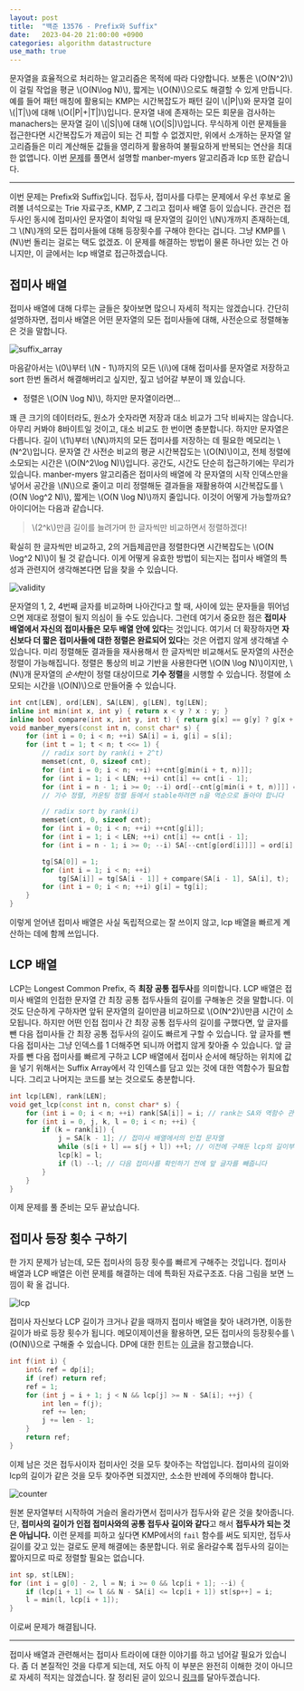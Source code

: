 ```yaml
---
layout: post
title:  "백준 13576 - Prefix와 Suffix"
date:   2023-04-20 21:00:00 +0900
categories: algorithm datastructure
use_math: true
---
```


문자열을 효율적으로 처리하는 알고리즘은 목적에 따라 다양합니다. 보통은 \\(O(N^2)\\)이 걸릴 작업을 평균 \\(O(N\log N)\\), 짧게는 \\(O(N)\\)으로도 해결할 수 있게 만듭니다. 예를 들어 패턴 매칭에 활용되는 KMP는 시간복잡도가 패턴 길이 \\(\|P\|\\)와 문자열 길이 \\(\|T\|\\)에 대해 \\(O(\|P\|+\|T\|)\\)입니다. 문자열 내에 존재하는 모든 회문을 검사하는 manachers는 문자열 길이 \\(\|S\|\\)에 대해 \\(O(\|S\|)\\)입니다. 무식하게 이런 문제들을 접근한다면 시간복잡도가 제곱이 되는 건 피할 수 없겠지만, 위에서 소개하는 문자열 알고리즘들은 미리 계산해둔 값들을 영리하게 활용하여 불필요하게 반복되는 연산을 최대한 없앱니다. 이번 [문제][q]를 풀면서 설명할 manber-myers 알고리즘과 lcp 또한 같습니다.

- - -

이번 문제는 Prefix와 Suffix입니다. 접두사, 접미사를 다루는 문제에서 우선 후보로 올려볼 녀석으로는 Trie 자료구조, KMP, Z 그리고 접미사 배열 등이 있습니다. 관건은 접두사인 동시에 접미사인 문자열이 최악일 때 문자열의 길이인 \\(N\\)개까지 존재하는데, 그 \\(N\\)개의 모든 접미사들에 대해 등장횟수를 구해야 한다는 겁니다. 그냥 KMP를 \\(N\\)번 돌리는 걸로는 택도 없겠죠. 이 문제를 해결하는 방법이 물론 하나만 있는 건 아니지만, 이 글에서는 lcp 배열로 접근하겠습니다.

## 접미사 배열

접미사 배열에 대해 다루는 글들은 찾아보면 많으니 자세히 적지는 않겠습니다. 간단히 설명하자면, 접미사 배열은 어떤 문자열의 모든 접미사들에 대해, 사전순으로 정렬해놓은 것을 말합니다.

![suffix_array](/assets/images/2023-04-20-q13576/suffix_array.png)

마음같아서는 \\(0\\)부터 \\(N - 1\\)까지의 모든 \\(i\\)에 대해 접미사를 문자열로 저장하고 sort 한번 돌려서 해결해버리고 싶지만, 짚고 넘어갈 부분이 꽤 있습니다.

- 정렬은 \\(O(N \log N)\\), 하지만 문자열이라면...

꽤 큰 크기의 데이터라도, 원소가 숫자라면 저장과 대소 비교가 그닥 비싸지는 않습니다. 아무리 커봐야 8바이트일 것이고, 대소 비교도 한 번이면 충분합니다. 하지만 문자열은 다릅니다. 길이 \\(1\\)부터 \\(N\\)까지의 모든 접미사를 저장하는 데 필요한 메모리는 \\(N^2\\)입니다. 문자열 간 사전순 비교의 평균 시간복잡도는 \\(O(N)\\)이고, 전체 정렬에 소모되는 시간은 \\(O(N^2\log N)\\)입니다. 공간도, 시간도 단순히 접근하기에는 무리가 있습니다. manber-myers 알고리즘은 접미사의 배열에 각 문자열의 시작 인덱스만을 넣어서 공간을 \\(N\\)으로 줄이고 미리 정렬해둔 결과들을 재활용하여 시간복잡도를 \\(O(N \log^2 N)\\), 짧게는 \\(O(N \log N)\\)까지 줄입니다. 이것이 어떻게 가능할까요? 아이디어는 다음과 같습니다.

> \\(2^k\\)만큼 길이를 늘려가며 한 글자씩만 비교하면서 정렬하겠다!

확실히 한 글자씩만 비교하고, 2의 거듭제곱만큼 정렬한다면 시간복잡도는 \\(O(N \log^2 N)\\)이 될 것 같습니다. 이게 어떻게 유효한 방법이 되는지는 접미사 배열의 특성과 관련지어 생각해본다면 답을 찾을 수 있습니다.

![validity](/assets/images/2023-04-20-q13576/validity.png)

문자열의 1, 2, 4번째 글자를 비교하며 나아간다고 할 때, 사이에 있는 문자들을 뛰어넘으면 제대로 정렬이 될지 의심이 들 수도 있습니다. 그런데 여기서 중요한 점은 **접미사 배열에서 자신의 접미사들은 모두 배열 안에 있다**는 것입니다. 여기서 더 확장하자면 **자신보다 더 짧은 접미사들에 대한 정렬은 완료되어 있다**는 것은 어렵지 않게 생각해낼 수 있습니다. 미리 정렬해둔 결과들을 재사용해서 한 글자씩만 비교해서도 문자열의 사전순 정렬이 가능해집니다. 정렬은 통상의 비교 기반을 사용한다면 \\(O(N \log N)\\)이지만, \\(N\\)개 문자열의 *순서*만이 정렬 대상이므로 **기수 정렬**을 시행할 수 있습니다. 정렬에 소모되는 시간을 \\(O(N)\\)으로 만들어줄 수 있습니다.

```cpp
int cnt[LEN], ord[LEN], SA[LEN], g[LEN], tg[LEN];
inline int min(int x, int y) { return x < y ? x : y; }
inline bool compare(int x, int y, int t) { return g[x] == g[y] ? g[x + t] < g[y + t] : g[x] < g[y]; }
void manber_myers(const int n, const char* s) {
	for (int i = 0; i < n; ++i) SA[i] = i, g[i] = s[i];
	for (int t = 1; t < n; t <<= 1) {
		// radix sort by rank(i + 2^t)
		memset(cnt, 0, sizeof cnt);
		for (int i = 0; i < n; ++i) ++cnt[g[min(i + t, n)]];
		for (int i = 1; i < LEN; ++i) cnt[i] += cnt[i - 1];
		for (int i = n - 1; i >= 0; --i) ord[--cnt[g[min(i + t, n)]]] = i;
		// 기수 정렬, 카운팅 정렬 등에서 stable하려면 n을 역순으로 돌아야 합니다

		// radix sort by rank(i)
		memset(cnt, 0, sizeof cnt);
		for (int i = 0; i < n; ++i) ++cnt[g[i]];
		for (int i = 1; i < LEN; ++i) cnt[i] += cnt[i - 1];
		for (int i = n - 1; i >= 0; --i) SA[--cnt[g[ord[i]]]] = ord[i];

		tg[SA[0]] = 1;
		for (int i = 1; i < n; ++i)
			tg[SA[i]] = tg[SA[i - 1]] + compare(SA[i - 1], SA[i], t);
		for (int i = 0; i < n; ++i) g[i] = tg[i];
	}
}
```

이렇게 얻어낸 접미사 배열은 사실 독립적으로는 잘 쓰이지 않고, lcp 배열을 빠르게 계산하는 데에 함께 쓰입니다.

## LCP 배열

LCP는 Longest Common Prefix, 즉 **최장 공통 접두사**를 의미합니다. LCP 배열은 접미사 배열의 인접한 문자열 간 최장 공통 접두사들의 길이를 구해놓은 것을 말합니다. 이것도 단순하게 구하자면 앞뒤 문자열의 길이만큼 비교하므로 \\(O(N^2)\\)만큼 시간이 소모됩니다. 하지만 어떤 인접 접미사 간 최장 공통 접두사의 길이를 구했다면, 앞 글자를 뺀 다음 접미사들 간 최장 공통 접두사의 길이도 빠르게 구할 수 있습니다. 앞 글자를 뺀 다음 접미사는 그냥 인덱스를 1 더해주면 되니까 어렵지 않게 찾아줄 수 있습니다. 앞 글자를 뺀 다음 접미사를 빠르게 구하고 LCP 배열에서 접미사 순서에 해당하는 위치에 값을 넣기 위해서는 Suffix Array에서 각 인덱스를 담고 있는 것에 대한 역함수가 필요합니다. 그리고 나머지는 코드를 보는 것으로도 충분합니다.

```cpp
int lcp[LEN], rank[LEN];
void get_lcp(const int n, const char* s) {
	for (int i = 0; i < n; ++i) rank[SA[i]] = i; // rank는 SA와 역함수 관계
	for (int i = 0, j, k, l = 0; i < n; ++i) {
		if (k = rank[i]) {
			j = SA[k - 1]; // 접미사 배열에서의 인접 문자열
			while (s[i + l] == s[j + l]) ++l; // 이전에 구해둔 lcp의 길이부터 시작합니다
			lcp[k] = l;
			if (l) --l; // 다음 접미사를 확인하기 전에 앞 글자를 빼줍니다
		}
	}
}
```

이제 문제를 풀 준비는 모두 끝났습니다.

## 접미사 등장 횟수 구하기

한 가지 문제가 남는데, 모든 접미사의 등장 횟수를 빠르게 구해주는 것입니다. 접미사 배열과 LCP 배열은 이런 문제를 해결하는 데에 특화된 자료구조죠. 다음 그림을 보면 느낌이 확 올 겁니다.

![lcp](/assets/images/2023-04-20-q13576/lcp.png)

접미사 자신보다 LCP 길이가 크거나 같을 때까지 접미사 배열을 찾아 내려가면, 이동한 길이가 바로 등장 횟수가 됩니다. 메모이제이션을 활용하면, 모든 접미사의 등장횟수를 \\(O(N)\\)으로 구해줄 수 있습니다. DP에 대한 힌트는 [이 글][ref]을 참고했습니다.

```cpp
int f(int i) {
	int& ref = dp[i];
	if (ref) return ref;
	ref = 1;
	for (int j = i + 1; j < N && lcp[j] >= N - SA[i]; ++j) {
		int len = f(j);
		ref += len;
		j += len - 1;
	}
	return ref;
}
```

이제 남은 것은 접두사이자 접미사인 것을 모두 찾아주는 작업입니다. 접미사의 길이와 lcp의 길이가 같은 것을 모두 찾아주면 되겠지만, 소소한 반례에 주의해야 합니다.

![counter](/assets/images/2023-04-20-q13576/counter.png)

원본 문자열부터 시작하여 거슬러 올라가면서 접미사가 접두사와 같은 것을 찾아줍니다. 단, **접미사의 길이가 인접 접미사와의 공통 접두사 길이와 같다**고 해서 **접두사가 되는 것은 아닙니다.** 이런 문제를 피하고 싶다면 KMP에서의 `fail` 함수를 써도 되지만, 접두사 길이를 갖고 있는 걸로도 문제 해결에는 충분합니다. 위로 올라갈수록 접두사의 길이는 짧아지므로 따로 정렬할 필요는 없습니다.

```cpp
int sp, st[LEN];
for (int i = g[0] - 2, l = N; i >= 0 && lcp[i + 1]; --i) {
	if (lcp[i + 1] <= l && N - SA[i] <= lcp[i + 1]) st[sp++] = i;
	l = min(l, lcp[i + 1]);
}
```

이로써 문제가 해결됩니다.

- - -

접미사 배열과 관련해서는 접미사 트라이에 대한 이야기를 하고 넘어갈 필요가 있습니다. 좀 더 본질적인 것을 다루게 되는데, 저도 아직 이 부분은 완전히 이해한 것이 아니므로 자세히 적지는 않겠습니다. 잘 정리된 글이 있으니 [링크][ref2]를 달아두겠습니다.

[q]:https://www.acmicpc.net/problem/13576
[ref]:https://jason9319.tistory.com/192
[ref2]:https://koosaga.com/125